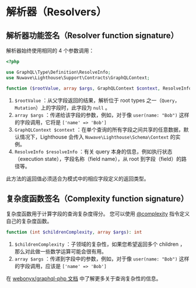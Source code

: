# 解析器（Resolvers）

## 解析器功能签名（Resolver function signature）

解析器始终使用相同的 4 个参数调用：

```php
<?php

use GraphQL\Type\Definition\ResolveInfo;
use Nuwave\Lighthouse\Support\Contracts\GraphQLContext;

function ($rootValue, array $args, GraphQLContext $context, ResolveInfo $resolveInfo)
```

1. `$rootValue` ：从父字段返回的结果，解析位于 root types 之一（`Query`， `Mutation`）上的字段时，此字段为 `null` 。
2. `array $args` ：传递给该字段的参数，例如，对于像 `user(name: "Bob")` 这样的字段调用，它将是 `['name' => 'Bob']`
3. `GraphQLContext $context` ：在单个查询的所有字段之间共享的任意数据，默认情况下，Lighthouse 会传入 `Nuwave\Lighthouse\Schema\Context` 的实例。
4. `ResolveInfo $resolveInfo` ：有关 query 本身的信息，例如执行状态（execution state），字段名称（field name），从 root 到字段（field）的路径等。

此方法的返回值必须适合为模式中的相应字段定义的返回类型。

## 复杂度函数签名（Complexity function signature）

复杂度函数用于计算字段的查询复杂度得分。
您可以使用 [@complexity](../api-reference/directives.md#complexity) 指令定义自己的复杂度函数。

```php
function (int $childrenComplexity, array $args): int
```

1. `$childrenComplexity` ：子领域的复杂性，如果您希望返回多个 children ，那么对此做一些数学运算可能会很有用。
2. `array $args` ：传递到字段中的参数，例如，对于像 `user(name: "Bob")` 这样的字段调用，应该是 `['name' => 'Bob']`

在 [webonyx/graphql-php 文档](http://webonyx.github.io/graphql-php/security/#query-complexity-analysis) 中了解更多关于查询复杂性的信息。
